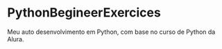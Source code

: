 # PythonBegineerExercices
Meu auto desenvolvimento em Python, com base no curso de Python da Alura.
